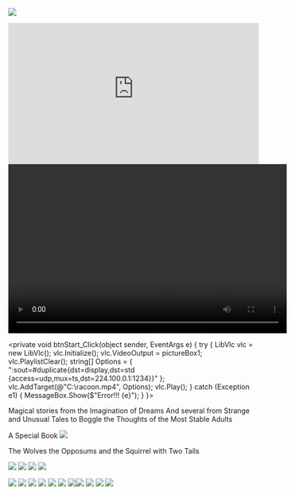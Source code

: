 

![](images/sometrainTT.png)

<div id="Container" 
	style="padding-bottom:56.25%; position:relative;
	display:block; width: 100%">
	<iframe width="100%" height="100%" 
		allowfullscreen webkitallowfullscreen
		src="http://www.kidsbooksandfun.com/embed/C:\Users\lfern\Videos\racoon.flv" 
		frameborder="0"
		style="position:absolute; top:0; left: 0">
	</iframe>
</div>

<source src="https://www.kidsbooksandfun.com/C:\Users\lfern\Videos\racoon.flv" />
<video width="560" height="340" preload controls>
<embed type="application/x-vlc-plugin" pluginspage="ttp://www.videolan.org" target="C:\Users\lfern\Videos\racoon.flv" />
</video>

<private void btnStart_Click(object sender, EventArgs e)
      {
          try
          {
              LibVlc vlc = new LibVlc();
              vlc.Initialize();
              vlc.VideoOutput = pictureBox1;
              vlc.PlaylistClear();
              string[] Options = { ":sout=#duplicate{dst=display,dst=std {access=udp,mux=ts,dst=224.100.0.1:1234}}" };
              vlc.AddTarget(@"C:\racoon.mp4", Options);
              vlc.Play();
          }
          catch (Exception e1)
          {
              MessageBox.Show($"Error!!! {e}");
          }
      }>
      
Magical stories from the Imagination of Dreams
And several from Strange and Unusual Tales to Boggle the Thoughts of the Most Stable Adults

A Special Book
![](images/wolves.png)

The Wolves the Opposums and the Squirrel with Two Tails

![](images/RingofSkeletons.jpg) ![](images/curse.jpg) ![](images/Bridge1.jpg) ![](images/godivawhata.jpg)

![](images/lady.jpg) ![](images/searchblackrose.jpg) ![](images/wizard.jpg) ![](images/tomturkey.jpg) 
![](images/unicorns.jpg)  ![](images/treasure.jpg) ![](images/summer.jpg)![](images/blackcats.jpg)
![](images/skeleton.png) ![](images/shipBirds.png) ![](images/cattmouseM.png)
